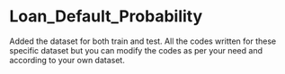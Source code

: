 # Loan_Default_Probability
Added the dataset for both train and test.
All the codes written for these specific dataset but you can modify the codes as per your need and according to your own dataset.
